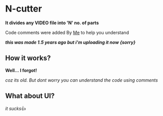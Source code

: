 # N-cutter
 **It divides any VIDEO file into 'N' no. of parts** 

 Code comments were added By [Me](https://chat.openai.com) to help you understand

***this was made 1.5 years ago but i'm uploading it now {sorry}***

## How it works?

**Well... I forgot!**

*coz its old. But dont worry you can understand the code using comments*

## What about UI?

*it sucks*👍
